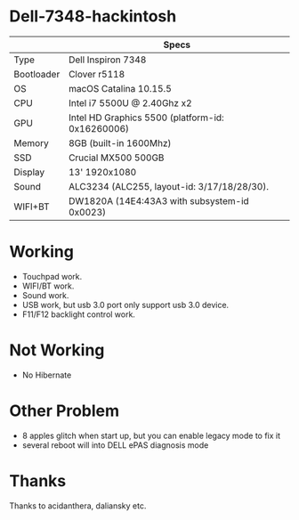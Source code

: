 # Dell-7348-hackintosh

|            | Specs                                            |
|------------|--------------------------------------------------|
| Type       | Dell Inspiron 7348                               |
| Bootloader | Clover r5118                                     |
| OS         | macOS Catalina 10.15.5                           |
| CPU        | Intel i7 5500U @ 2.40Ghz x2                      |
| GPU        | Intel HD Graphics 5500 (platform-id: 0x16260006) |
| Memory     | 8GB (built-in 1600Mhz)                           |
| SSD        | Crucial MX500 500GB                              |
| Display    | 13' 1920x1080                                    |
| Sound      | ALC3234 (ALC255, layout-id: 3/17/18/28/30).      |
| WIFI+BT    | DW1820A (14E4:43A3 with subsystem-id 0x0023)     |

# Working

- Touchpad work.
- WIFI/BT work.
- Sound work.
- USB work, but usb 3.0 port only support usb 3.0 device.
- F11/F12 backlight control work.

# Not Working

- No Hibernate

# Other Problem

- 8 apples glitch when start up, but you can enable legacy mode to fix it
- several reboot will into DELL ePAS diagnosis mode

# Thanks

Thanks to acidanthera, daliansky etc.